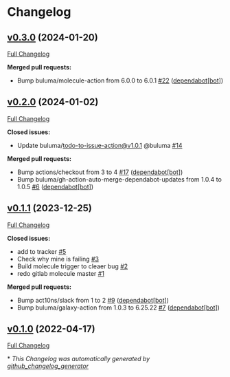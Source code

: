 # Changelog

## [v0.3.0](https://github.com/buluma/ansible-role-jira/tree/v0.3.0) (2024-01-20)

[Full Changelog](https://github.com/buluma/ansible-role-jira/compare/v0.2.0...v0.3.0)

**Merged pull requests:**

- Bump buluma/molecule-action from 6.0.0 to 6.0.1 [\#22](https://github.com/buluma/ansible-role-jira/pull/22) ([dependabot[bot]](https://github.com/apps/dependabot))

## [v0.2.0](https://github.com/buluma/ansible-role-jira/tree/v0.2.0) (2024-01-02)

[Full Changelog](https://github.com/buluma/ansible-role-jira/compare/v0.1.1...v0.2.0)

**Closed issues:**

- Update buluma/todo-to-issue-action@v1.0.1 @buluma [\#14](https://github.com/buluma/ansible-role-jira/issues/14)

**Merged pull requests:**

- Bump actions/checkout from 3 to 4 [\#17](https://github.com/buluma/ansible-role-jira/pull/17) ([dependabot[bot]](https://github.com/apps/dependabot))
- Bump buluma/gh-action-auto-merge-dependabot-updates from 1.0.4 to 1.0.5 [\#6](https://github.com/buluma/ansible-role-jira/pull/6) ([dependabot[bot]](https://github.com/apps/dependabot))

## [v0.1.1](https://github.com/buluma/ansible-role-jira/tree/v0.1.1) (2023-12-25)

[Full Changelog](https://github.com/buluma/ansible-role-jira/compare/v0.1.0...v0.1.1)

**Closed issues:**

- add to tracker [\#5](https://github.com/buluma/ansible-role-jira/issues/5)
- Check why mine is failing [\#3](https://github.com/buluma/ansible-role-jira/issues/3)
- Build molecule trigger to cleaer bug [\#2](https://github.com/buluma/ansible-role-jira/issues/2)
- redo gitlab molecule master [\#1](https://github.com/buluma/ansible-role-jira/issues/1)

**Merged pull requests:**

- Bump act10ns/slack from 1 to 2 [\#9](https://github.com/buluma/ansible-role-jira/pull/9) ([dependabot[bot]](https://github.com/apps/dependabot))
- Bump buluma/galaxy-action from 1.0.3 to 6.25.22 [\#7](https://github.com/buluma/ansible-role-jira/pull/7) ([dependabot[bot]](https://github.com/apps/dependabot))

## [v0.1.0](https://github.com/buluma/ansible-role-jira/tree/v0.1.0) (2022-04-17)

[Full Changelog](https://github.com/buluma/ansible-role-jira/compare/0963b713331e979840764675f7c125aa4976df36...v0.1.0)



\* *This Changelog was automatically generated by [github_changelog_generator](https://github.com/github-changelog-generator/github-changelog-generator)*
